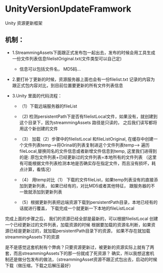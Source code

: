 # UnityVersionUpdateFramwork
Unity 资源更新框架
## 机制：  
  * 1.StreammingAssets下面跟正式发布包一起出去，发布的时候会用工具生成一份文件列表信息filelistOriginal.txt(文件类型可以自己定)
    *  信息可以包括文件名， MD5码...
  
  * 2.要打补丁更新的时候，资源服务器上面也会有一份filelist.txt 记录的内容为跟正式包内容对比，到目前位置要更新的所有文件列表信息
  
  * 3.Unity 里面的代码流程：
     * （1）下载远端服务器的fileList 
     * （2)  检测persistentPath下是否有filelistLocal文件，如果没有，就创建到这个目录下，因为streammingAssets 路径是只读的，
        之后我们读写都将用这个新创建的文件
     * （3） 加载（2）步骤中的filelistLocal 和fileListOriginal, 在缓存中创建一个文件列表temp-->将Orinal的列表复制进这个文件列表temp-->
          遍历fileLocal,替换同名的文件信息或者新增文件信息到temp,
          这里我们进得到的是: 原包文件列表+已经更新过的文件列表=本地所有的文件列表
          （这里有可能根据文件列表检测本地是否确实存在指定文件，而且没有损坏，耗点计算，看情况）
     * （4） 用temp对比（1） 下载的文件fileList，如果temp列表没有的直接添加到更新列表，
         如果已经有的，对比MD5或者其他特征， 跟服务器的不一致就添加到更新列表
        
     * （5）根据更新列表把远端资源下载到persistentPath目录，本地已经有的话就进行覆盖，
        下载完成一个就更新一下本地的fileListLocal
     
  
  完成上面的步骤之后， 我们的资源已经全部是最新的，可以根据filelistLocal 创建一个已经更新过的文件列表，加载资源的时候
  根据要加载的资源名判断，如果资源已经是更新过的，就加载persistentPath目录下的资源， 如果不存在就加载streammingAssets下的资源
  
  是不是感觉这套机制有个弊病？只要资源更新过，被更新的资源实际上就有了两套，而且streammingAssets下的那一份就成了死资源？
  确实，所以我想这套机制还是做分包发布的做法，（streammingAsset资源不跟正式包出去，启动的时候下载（做压缩，下载之后解压最好）
  
